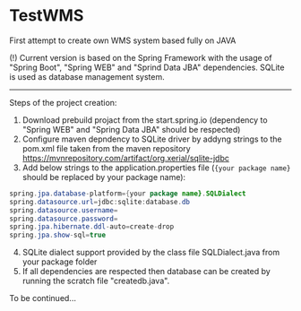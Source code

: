 # TestWMS
First attempt to create own WMS system based fully on JAVA

(!) Current version is based on the Spring Framework with the usage of "Spring Boot", "Spring WEB" and "Sprind Data JBA" dependencies.
SQLite is used as database management system.

*****************************************************
Steps of the project creation:

1) Download prebuild projact from the start.spring.io (dependency to "Spring WEB" and "Spring Data JBA" should be respected)
2) Configure maven depndency to SQLite driver by addyng strings to the pom.xml file taken from the maven repository
    https://mvnrepository.com/artifact/org.xerial/sqlite-jdbc
3) Add below strings to the application.properties file (`{your package name}` should be replaced by your package name):
```Java
spring.jpa.database-platform={your package name}.SQLDialect
spring.datasource.url=jdbc:sqlite:database.db
spring.datasource.username=
spring.datasource.password=
spring.jpa.hibernate.ddl-auto=create-drop
spring.jpa.show-sql=true
```
4) SQLite dialect support provided by the class file SQLDialect.java from your package folder
5) If all dependencies are respected then database can be created by running the scratch file "createdb.java".

To be continued...
